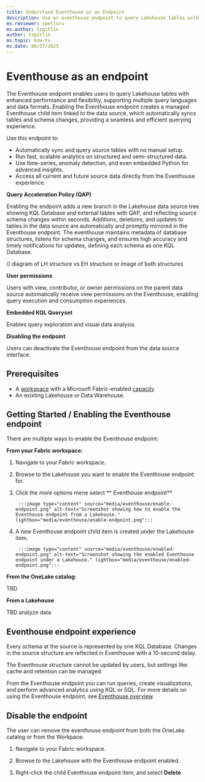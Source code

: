 ```yaml
---
title: Understand Eventhouse as an Endpoint
description: Use an eventhouse endpoint to query Lakehouse tables with enhanced performance and flexibility in Real-Time Intelligence.
ms.reviewer: spelluru
ms.author: tzgitlin
author: tzgitlin
ms.topic: how-to
ms.date: 08/27/2025
---
```


# Eventhouse as an endpoint

The Eventhouse endpoint enables users to query Lakehouse tables with enhanced performance and flexibility, supporting multiple query languages and data formats. Enabling the Eventhouse endpoint creates a managed Eventhouse child item linked to the data source, which automatically syncs tables and schema changes, providing a seamless and efficient querying experience.

Use this endpoint to:

- Automatically sync and query source tables with no manual setup.
- Run fast, scalable analytics on structured and semi-structured data.
- Use time-series, anomaly detection, and even embedded Python for advanced insights.
- Access all current and future source data directly from the Eventhouse experience.

**Query Acceleration Policy (QAP)**

Enabling the endpoint adds a new branch in the Lakehouse data source tree showing KQL Database and external tables with QAP, and reflecting source schema changes within seconds. Additions, deletions, and updates to tables in the data source are automatically and promptly mirrored in the Eventhouse endpoint. The eventhouse maintains metadata of database structures, listens for schema changes, and ensures high accuracy and timely notifications for updates, defining each schema as one KQL Database.  

// diagram of LH structure vs EH structure or image of both structures

**User permissions**

Users with view, contributor, or owner permissions on the parent data source automatically receive view permissions on the Eventhouse, enabling query execution and consumption experiences.

**Embedded KQL Queryset**

Enables query exploration and visual data analysis.

**Disabling the endpoint**

Users can deactivate the Eventhouse endpoint from the data source interface.  

## Prerequisites

- A [workspace](../../fundamentals/create-workspaces.md) with a Microsoft Fabric-enabled [capacity](../../enterprise/licenses.md#capacity)
- An exixting Lakehouse or Data Warehouse.

## Getting Started / Enabling the Eventhouse endpoint

There are multiple ways to enable the Eventhouse endpoint:

**From your Fabric workspace:**

1. Navigate to your Fabric workspace.

1. Browse to the Lakehouse you want to enable the Eventhouse endpoint for.

1. Click the more options mene select ** Eventhouse endpoint**.

        :::image type="content" source="media/eventhouse/enable-endpoint.png" alt-text="Screenshot showing how to enable the Eventhouse endpoint from a Lakehouse." lightbox="media/eventhouse/enable-endpoint.png":::

1. A new Eventhouse endpoint child item is created under the Lakehouse item.

        :::image type="content" source="media/eventhouse/enabled-endpoint.png" alt-text="Screenshot showing the enabled Eventhouse endpoint under a Lakehouse." lightbox="media/eventhouse/enabled-endpoint.png":::

**From the OneLake catalog:**

TBD

**From a Lakehouse**

 TBD analyze data

## Eventhouse endpoint experience

Every schema at the source is represented by one KQL Database. Changes in the source structure are reflected in Eventhouse with a 10-second delay.  

The Eventhouse structure cannot be updated by users, but settings like cache and retention can be managed.

From the Eventhouse endpoint you can run queries, create visualizations, and perform advanced analytics using KQL or SQL. For more details on using the Eventhouse endpoint, see [Eventhouse overview](eventhouse.md).

## Disable the endpoint

The user can remove the eventhouse endpoint from both the OneLake catalog or from the Workpace:

1. Navigate to your Fabric workspace.

1. Browse to the Lakehouse with the Eventhouse endpoint enabled.

1. Right-click the child Eventhouse endpoint item, and select **Delete**.
